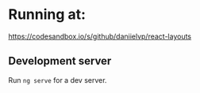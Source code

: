 
# Running at:

https://codesandbox.io/s/github/daniielvp/react-layouts

## Development server

Run `ng serve` for a dev server.


